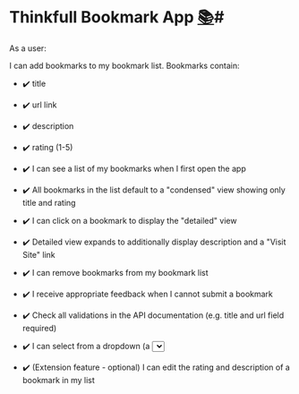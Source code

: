 # Thinkfull Bookmark App [:books:](https://ebonrul.github.io/HelloWorld/bookmark.html)#
As a user:

I can add bookmarks to my bookmark list. Bookmarks contain:

- :heavy_check_mark: title
- :heavy_check_mark: url link
- :heavy_check_mark: description
- :heavy_check_mark: rating (1-5)

- :heavy_check_mark: I can see a list of my bookmarks when I first open the app
- :heavy_check_mark: All bookmarks in the list default to a "condensed" view showing only title and rating
- :heavy_check_mark: I can click on a bookmark to display the "detailed" view
- :heavy_check_mark: Detailed view expands to additionally display description and a "Visit Site" link
- :heavy_check_mark: I can remove bookmarks from my bookmark list
- :heavy_check_mark: I receive appropriate feedback when I cannot submit a bookmark
- :heavy_check_mark: Check all validations in the API documentation (e.g. title and url field required)
- :heavy_check_mark: I can select from a dropdown (a <select> element) a "minimum rating" to filter the list by all bookmarks rated at or above the chosen selection
- :heavy_check_mark: (Extension feature - optional) I can edit the rating and description of a bookmark in my list
